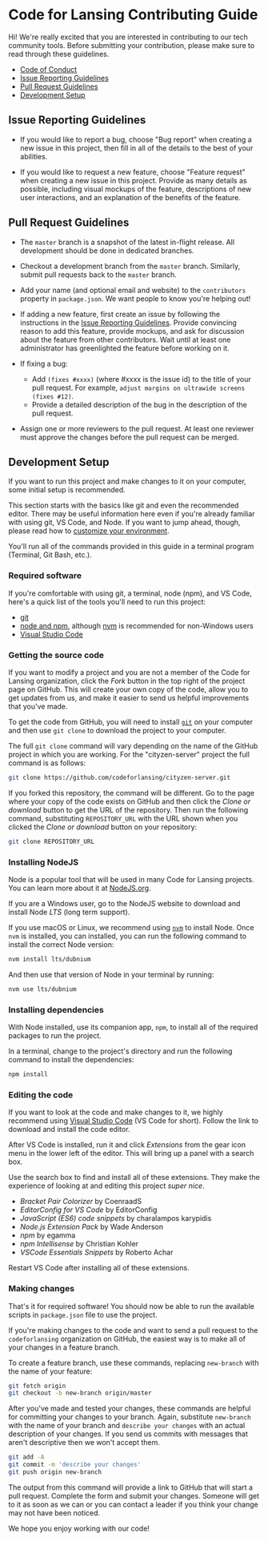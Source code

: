# Code for Lansing Contributing Guide

Hi! We're really excited that you are interested in contributing to our tech
community tools. Before submitting your contribution, please make sure to read
through these guidelines.

- [Code of Conduct](https://github.com/codeforlansing/cityzen-server/blob/master/.github/CODE_OF_CONDUCT.md)
- [Issue Reporting Guidelines](#issue-reporting-guidelines)
- [Pull Request Guidelines](#pull-request-guidelines)
- [Development Setup](#development-setup)

## Issue Reporting Guidelines

- If you would like to report a bug, choose "Bug report" when creating a new
  issue in this project, then fill in all of the details to the best of your
  abilities.

- If you would like to request a new feature, choose "Feature request" when
  creating a new issue in this project. Provide as many details as possible,
  including visual mockups of the feature, descriptions of new user
  interactions, and an explanation of the benefits of the feature.

## Pull Request Guidelines

- The `master` branch is a snapshot of the latest in-flight release. All
  development should be done in dedicated branches.

- Checkout a development branch from the `master` branch. Similarly, submit pull
  requests back to the `master` branch.

- Add your name (and optional email and website) to the `contributors` property
  in `package.json`. We want people to know you're helping out!

- If adding a new feature, first create an issue by following the instructions
  in the [Issue Reporting Guidelines](#issue-reporting-guidelines).
  Provide convincing reason to add this feature, provide mockups, and ask for
  discussion about the feature from other contributors. Wait until at least one
  administrator has greenlighted the feature before working on it.

- If fixing a bug:
  - Add `(fixes #xxxx)` (where #xxxx is the issue id) to the title of your pull
    request. For example, `adjust margins on ultrawide screens (fixes #12)`.
  - Provide a detailed description of the bug in the description of the pull
    request.

- Assign one or more reviewers to the pull request. At least one reviewer must
  approve the changes before the pull request can be merged.

## Development Setup

If you want to run this project and make changes to it on your computer, some
initial setup is recommended.

This section starts with the basics like git and even the recommended editor.
There may be useful information here even if you're already familiar with
using git, VS Code, and Node. If you want to jump ahead, though, please read how
to [customize your environment](#customizing-your-environment).

You'll run all of the commands provided in this guide in a terminal program
(Terminal, Git Bash, etc.).

### Required software

If you're comfortable with using git, a terminal, node (npm), and VS Code,
here's a quick list of the tools you'll need to run this project:

- [git](https://git-scm.com/downloads)
- [node and npm](https://nodejs.org/), although
  [nvm](https://github.com/nvm-sh/nvm) is recommended for non-Windows users
- [Visual Studio Code](https://code.visualstudio.com/)

### Getting the source code

If you want to modify a project and you are not a member of the Code for Lansing
organization, click the _Fork_ button in the top right of the project page on
GitHub. This will create your own copy of the code, allow you to get updates
from us, and make it easier to send us helpful improvements that you've made.

To get the code from GitHub, you will need to install
[`git`](https://git-scm.com/downloads) on your computer and then use `git clone`
to download the project to your computer.

The full `git clone` command will vary depending on the name of the GitHub
project in which you are working. For the "cityzen-server" project the full command is as follows:

``` sh
git clone https://github.com/codeforlansing/cityzen-server.git
```

If you forked this repository, the command will be different. Go to the page
where your copy of the code exists on GitHub and then click the _Clone or
download_ button to get the URL of the repository. Then run the following
command, substituting `REPOSITORY_URL` with the URL shown when you clicked the
_Clone or download_ button on your repository:

``` sh
git clone REPOSITORY_URL
```

### Installing NodeJS

Node is a popular tool that will be used in many Code for Lansing projects. You
can learn more about it at [NodeJS.org](https://nodejs.org/).

If you are a Windows user, go to the NodeJS website to download and install Node
_LTS_ (long term support).

If you use macOS or Linux, we recommend using
[`nvm`](https://github.com/nvm-sh/nvm) to install Node. Once `nvm` is installed,
you can installed, you can run the following command to install the correct Node
version:

``` sh
nvm install lts/dubnium
```

And then use that version of Node in your terminal by running:

``` sh
nvm use lts/dubnium
```

### Installing dependencies

With Node installed, use its companion app, `npm`, to install all of the
required packages to run the project.

In a terminal, change to the project's directory and run the following command
to install the dependencies:

``` sh
npm install
```

### Editing the code

If you want to look at the code and make changes to it, we highly recommend
using [Visual Studio Code](https://code.visualstudio.com/) (VS Code for short).
Follow the link to download and install the code editor.

After VS Code is installed, run it and click _Extensions_ from the gear icon
menu in the lower left of the editor. This will bring up a panel with a search
box.

Use the search box to find and install all of these extensions. They make the
experience of looking at and editing this project _super nice_.

- _Bracket Pair Colorizer_ by CoenraadS
- _EditorConfig for VS Code_ by EditorConfig
- _JavaScript (ES6) code snippets_ by charalampos karypidis
- _Node.js Extension Pack_ by Wade Anderson
- _npm_ by egamma
- _npm Intellisense_ by Christian Kohler
- _VSCode Essentials Snippets_ by Roberto Achar

Restart VS Code after installing all of these extensions.

### Making changes

That's it for required software! You should now be able to run the available
scripts in `package.json` file to use the project.

If you're making changes to the code and want to send a pull request to the
`codeforlansing` organization on GitHub, the easiest way is to make all of your
changes in a feature branch.

To create a feature branch, use these commands, replacing `new-branch` with the
name of your feature:

``` sh
git fetch origin
git checkout -b new-branch origin/master
```

After you've made and tested your changes, these commands are helpful for
committing your changes to your branch. Again, substitute `new-branch` with the
name of your branch and `describe your changes` with an actual description of
your changes. If you send us commits with messages that aren't descriptive then
we won't accept them.

``` sh
git add -A
git commit -m 'describe your changes'
git push origin new-branch
```

The output from this command will provide a link to GitHub that will start a
pull request. Complete the form and submit your changes. Someone will get to it
as soon as we can or you can contact a leader if you think your change may not
have been noticed.

We hope you enjoy working with our code!
